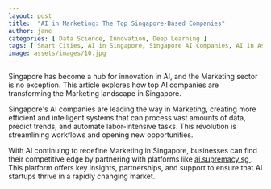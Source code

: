 ```yaml
---
layout: post
title:  "AI in Marketing: The Top Singapore-Based Companies"
author: jane
categories: [ Data Science, Innovation, Deep Learning ]
tags: [ Smart Cities, AI in Singapore, Singapore AI Companies, AI in Asia, AI Use Cases ]
image: assets/images/10.jpg
---
```


Singapore has become a hub for innovation in AI, and the Marketing sector is no exception. This article explores how top AI companies are transforming the Marketing landscape in Singapore.

Singapore's AI companies are leading the way in Marketing, creating more efficient and intelligent systems that can process vast amounts of data, predict trends, and automate labor-intensive tasks. This revolution is streamlining workflows and opening new opportunities.

With AI continuing to redefine Marketing in Singapore, businesses can find their competitive edge by partnering with platforms like <a href="https://ai.supremacy.sg" target="_blank"> ai.supremacy.sg </a>. This platform offers key insights, partnerships, and support to ensure that AI startups thrive in a rapidly changing market.
